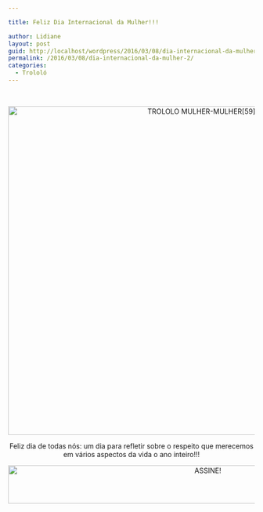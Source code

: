 ```yaml
---

title: Feliz Dia Internacional da Mulher!!!

author: Lidiane
layout: post
guid: http://localhost/wordpress/2016/03/08/dia-internacional-da-mulher-2/
permalink: /2016/03/08/dia-internacional-da-mulher-2/
categories:
  - Trololó
---
```

&nbsp;

<p align="center">
  <img class="alignnone size-full wp-image-12078" src="http://www.trololodemulher.com.br/blog/wp-content/uploads/2016/03/TROLOLO-MULHER-MULHER59800.jpg" alt="TROLOLO MULHER-MULHER[59]800" width="800" height="671" />
</p>

<p style="text-align: center;" align="center">
  Feliz dia de todas nós: um dia para refletir sobre o respeito que merecemos em vários aspectos da vida o ano inteiro!!!
</p>

<p align="center">
  <a href="http://feedburner.google.com/fb/a/mailverify?uri=blogBichaFemea&loc=en_US" target="_blank"><img class="alignnone size-full wp-image-10439" src="http://www.trololodemulher.com.br/blog/wp-content/uploads/2014/09/ASSINE.png" alt="ASSINE!" width="800" height="78" /></a>
</p>